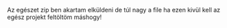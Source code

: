 Az egészet zip ben akartam elküldeni de túl nagy a file ha ezen kivül kell az egész projekt feltöltöm máshogy!
